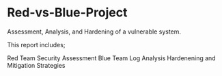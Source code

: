 # Red-vs-Blue-Project

Assessment, Analysis, and Hardening of a vulnerable system.

This report includes;

  Red Team Security Assessment
  Blue Team Log Analysis
  Hardenening and Mitigation Strategies
